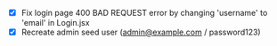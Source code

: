 - [x] Fix login page 400 BAD REQUEST error by changing 'username' to 'email' in Login.jsx
- [x] Recreate admin seed user (admin@example.com / password123)
